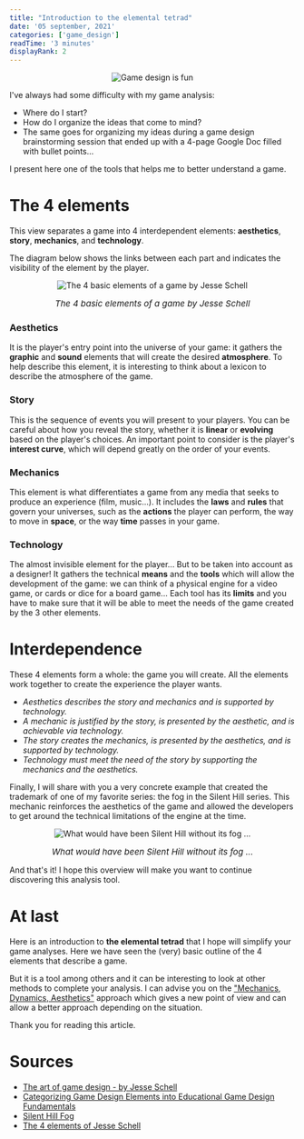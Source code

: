 ```yaml
---
title: "Introduction to the elemental tetrad"
date: '05 september, 2021'
categories: ['game_design']
readTime: '3 minutes'
displayRank: 2
---
```


<p align="center">
  <img src="../images/four_elements_logo.jpg" title="Game design is fun" alt="Game design is fun" />
</p>

I've always had some difficulty with my game analysis:
* Where do I start?
* How do I organize the ideas that come to mind?
* The same goes for organizing my ideas during a game design brainstorming session that ended up with a 4-page Google Doc filled with bullet points...

I present here one of the tools that helps me to better understand a game.

# The 4 elements
This view separates a game into 4 interdependent elements: <b>aesthetics</b>, <b>story</b>, <b>mechanics</b>, and <b>technology</b>.

The diagram below shows the links between each part and indicates the visibility of the element by the player.

<p align="center">
  <img src="../images/four_elements_schema.jpg" title="The 4 basic elements of a game by Jesse Schell" alt="The 4 basic elements of a game by Jesse Schell" />
  <figcaption style="text-align: center; font-size: 15px"><em>The 4 basic elements of a game by Jesse Schell</em></figcaption>
</p>

### Aesthetics
It is the player's entry point into the universe of your game: it gathers the <b>graphic</b> and <b>sound</b> elements that will create the desired <b>atmosphere</b>. To help describe this element, it is interesting to think about a lexicon to describe the atmosphere of the game.

### Story
This is the sequence of events you will present to your players. You can be careful about how you reveal the story, whether it is <b>linear</b> or <b>evolving</b> based on the player's choices. An important point to consider is the player's <b>interest curve</b>, which will depend greatly on the order of your events.

### Mechanics
This element is what differentiates a game from any media that seeks to produce an experience (film, music...). It includes the <b>laws</b> and <b>rules</b> that govern your universes, such as the <b>actions</b> the player can perform, the way to move in <b>space</b>, or the way <b>time</b> passes in your game.

### Technology
The almost invisible element for the player... But to be taken into account as a designer! It gathers the technical <b>means</b> and the <b>tools</b> which will allow the development of the game: we can think of a physical engine for a video game, or cards or dice for a board game... Each tool has its <b>limits</b> and you have to make sure that it will be able to meet the needs of the game created by the 3 other elements.

# Interdependence
These 4 elements form a whole: the game you will create. All the elements work together to create the experience the player wants.

* <em>Aesthetics describes the story and mechanics and is supported by technology.</em>
* <em>A mechanic is justified by the story, is presented by the aesthetic, and is achievable via technology.</em>
* <em>The story creates the mechanics, is presented by the aesthetics, and is supported by technology.</em>
* <em>Technology must meet the need of the story by supporting the mechanics and the aesthetics.</em>

Finally, I will share with you a very concrete example that created the trademark of one of my favorite series: the fog in the Silent Hill series. This mechanic reinforces the aesthetics of the game and allowed the developers to get around the technical limitations of the engine at the time.

<p align="center">
  <img src="../images/four_elements_silent_hill.jpg" title="What would have been Silent Hill without its fog ..." alt="What would have been Silent Hill without its fog ..." />
  <figcaption style="text-align: center; font-size: 15px"><em>What would have been Silent Hill without its fog ...</em></figcaption>
</p>

And that's it! I hope this overview will make you want to continue discovering this analysis tool.
# At last
Here is an introduction to <b>the elemental tetrad</b> that I hope will simplify your game analyses. Here we have seen the (very) basic outline of the 4 elements that describe a game.

But it is a tool among others and it can be interesting to look at other methods to complete your analysis. I can advise you on the ["Mechanics, Dynamics, Aesthetics"](https://gamedevelopertips.com/mechanics-dynamics-aesthetics-game-design-theory-behind-games/) approach which gives a new point of view and can allow a better approach depending on the situation.

Thank you for reading this article.
# Sources
- [The art of game design - by Jesse Schell](https://www.schellgames.com/art-of-game-design/)
- [Categorizing Game Design Elements into Educational Game Design Fundamentals](https://www.intechopen.com/chapters/70106)
- [Silent Hill Fog](https://silenthill.fandom.com/wiki/Fog_World#Trivia)
- [The 4 elements of Jesse Schell](https://www.researchgate.net/figure/The-Elemental-Tetrad-adapted-from-Schell-2008_fig2_280055626)
